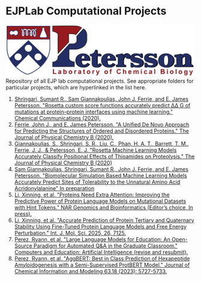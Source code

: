 # EJPLab Computational Projects

![](Logo.jpg)
Repository of all EJP lab computational projects. See appropriate folders for particular projects, which are hyperlinked in the list here.
1. [Shringari, Sumant R., Sam Giannakoulias, John J. Ferrie, and E. James Petersson. "Rosetta custom score functions accurately predict ΔΔ G of mutations at protein–protein interfaces using machine learning." Chemical Communications (2020).](SRS2020/)
2. [Ferrie, John J., and E. James Petersson. "A Unified De Novo Approach for Predicting the Structures of Ordered and Disordered Proteins." The Journal of Physical Chemistry B (2020).](AbInitioVO-and-FastFloppyTail/)
3. [Giannakoulias, S., Shringari, S. R., Liu, C., Phan, H. A. T., Barrett, T. M., Ferrie, J. J., & Petersson, E. J.  "Rosetta Machine Learning Models Accurately Classify Positional Effects of Thioamides on Proteolysis." The Journal of Physical Chemistry B (2020)](RML_ThioClass/)
4. [Sam Giannakoulias, Shringari, Sumant R., John J. Ferrie, and E. James Petersson. "Biomolecular Simulation Based Machine Learning Models Accurately Predict Sites of Tolerability to the Unnatural Amino Acid Acridonylalanine" In preparation](RML_ACD/)
5. [Li, Xinning, et al. "Proteins Need Extra Attention: Improving the Predictive Power of Protein Language Models on Mutational Datasets with Hint Tokens." NAR Genomics and Bioinformatics (Editor’s choice, In press).](ProteinLM_HintTokens/)
6. [Li, Xinning, et al. "Accurate Prediction of Protein Tertiary and Quaternary Stability Using Fine-Tuned Protein Language Models and Free Energy Perturbation." Int. J. Mol. Sci. 2025, 26, 7125.](PLM_FEP_Stability/)
7. [Perez, Ryann, et al. "Large Language Models for Education: An Open-Source Paradigm for Automated Q&A in the Graduate Classroom." Computers and Education: Artificial Intelligence (revise and resubmit).](LLM_Education_QA/)
8. [Perez, Ryann, et al. "AggBERT: Best in Class Prediction of Hexapeptide Amyloidogenesis with a Semi-Supervised ProtBERT Model." Journal of Chemical Information and Modeling 63.18 (2023): 5727-5733.](AggBERT_Amyloid/)
